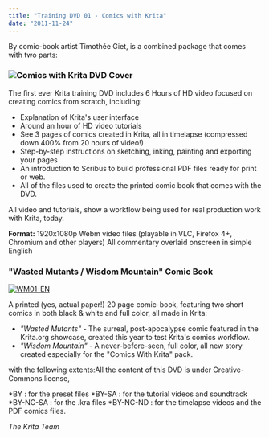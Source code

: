 ```yaml
---
title: "Training DVD 01 - Comics with Krita"
date: "2011-11-24"
---
```


By comic-book artist Timothée Giet, is a combined package that comes with two parts:

### ![Comics with Krita DVD Cover](/images/posts/2011/KritaDVDad.png)

The first ever Krita training DVD includes 6 Hours of HD video focused on creating comics from scratch, including:

- Explanation of Krita's user interface
- Around an hour of HD video tutorials
- See 3 pages of comics created in Krita, all in timelapse (compressed down 400% from 20 hours of video!)
- Step-by-step instructions on sketching, inking, painting and exporting your pages
- An introduction to Scribus to build professional PDF files ready for print or web.
- All of the files used to create the printed comic book that comes with the DVD.

All video and tutorials, show a workflow being used for real production work with Krita, today.

**Format:** 1920x1080p Webm video files (playable in VLC, Firefox 4+, Chromium and other players) All commentary overlaid onscreen in simple English

### "Wasted Mutants / Wisdom Mountain" Comic Book

[![WM01-EN](/images/posts/2011/WM01-EN.jpeg)](https://krita.org/wp-content/uploads/2011/11/WM01-EN.jpeg)

A printed (yes, actual paper!) 20 page comic-book, featuring two short comics in both black & white and full color, all made in Krita:

- _"Wasted Mutants"_ - The surreal, post-apocalypse comic featured in the Krita.org showcase, created this year to test Krita's comics workflow.
- _"Wisdom Mountain"_ - A never-before-seen, full color, all new story created especially for the "Comics With Krita" pack.

with the following extents:All the content of this DVD is under Creative-Commons license,

\*BY : for the preset files \*BY-SA : for the tutorial videos and soundtrack \*BY-NC-SA : for the .kra files \*BY-NC-ND : for the timelapse videos and the PDF comics files.

_The Krita Team_
